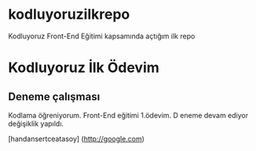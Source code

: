 # kodluyoruzilkrepo
Kodluyoruz Front-End Eğitimi kapsamında açtığım ilk repo
# Kodluyoruz İlk Ödevim
## Deneme çalışması
Kodlama öğreniyorum. 
Front-End eğitimi 1.ödevim.
D
eneme devam ediyor değişiklik yapıldı.

[handansertceatasoy] (http://google.com)
